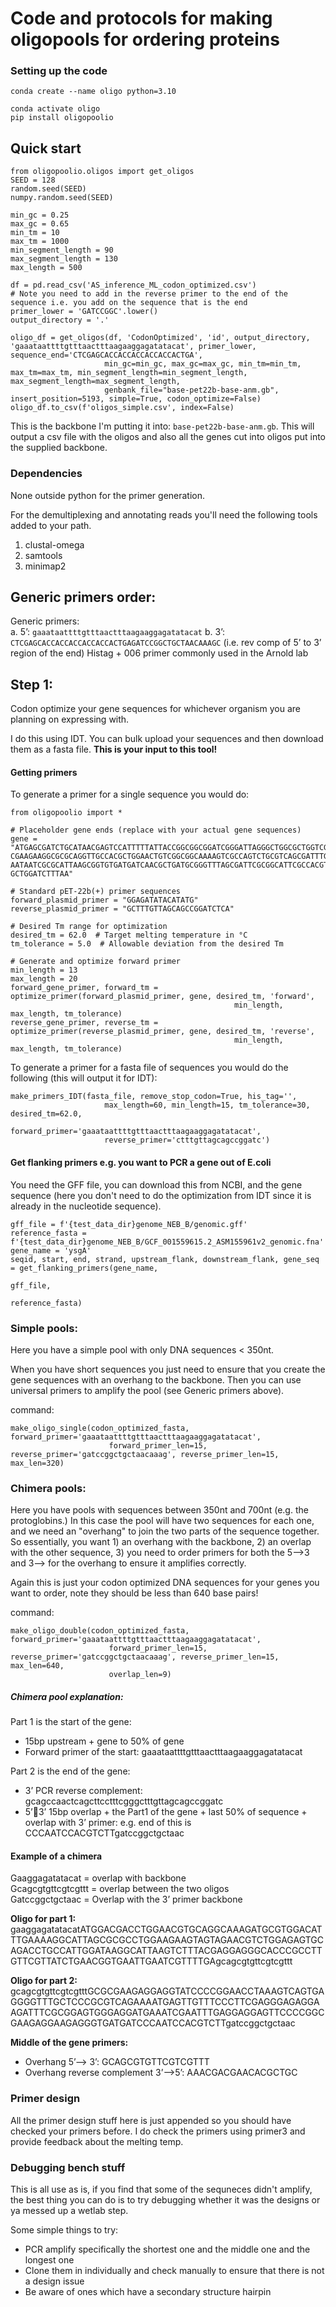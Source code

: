 # Code and protocols for making oligopools for ordering proteins

### Setting up the code

```
conda create --name oligo python=3.10
```

```
conda activate oligo
pip install oligopoolio
```

## Quick start
```
from oligopoolio.oligos import get_oligos
SEED = 128
random.seed(SEED)
numpy.random.seed(SEED)

min_gc = 0.25
max_gc = 0.65
min_tm = 10
max_tm = 1000
min_segment_length = 90
max_segment_length = 130
max_length = 500

df = pd.read_csv('AS_inference_ML_codon_optimized.csv')
# Note you need to add in the reverse primer to the end of the sequence i.e. you add on the sequence that is the end
primer_lower = 'GATCCGGC'.lower()
output_directory = '.'

oligo_df = get_oligos(df, 'CodonOptimized', 'id', output_directory, 'gaaataattttgtttaactttaagaaggagatatacat', primer_lower, sequence_end='CTCGAGCACCACCACCACCACCACTGA',
                     min_gc=min_gc, max_gc=max_gc, min_tm=min_tm, max_tm=max_tm, min_segment_length=min_segment_length, max_segment_length=max_segment_length,
                     genbank_file="base-pet22b-base-anm.gb", insert_position=5193, simple=True, codon_optimize=False)
oligo_df.to_csv(f'oligos_simple.csv', index=False)

```

This is the backbone I'm putting it into: `base-pet22b-base-anm.gb`.
This will output a csv file with the oligos and also all the genes cut into oligos put into the supplied backbone.

### Dependencies 
None outside python for the primer generation.  

For the demultiplexing and annotating reads you'll need the following tools added to your path.  
1. clustal-omega  
2. samtools  
3. minimap2  

## Generic primers order:

Generic primers:  
a.	5’: `gaaataattttgtttaactttaagaaggagatatacat`
b.	3’: `CTCGAGCACCACCACCACCACCACTGAGATCCGGCTGCTAACAAAGC`  (i.e. rev comp of 5’ to 3’ region of the end) Histag + 006 primer commonly used in the Arnold lab   


## Step 1: 

Codon optimize your gene sequences for whichever organism you are planning on expressing with. 

I do this using IDT. You can bulk upload your sequences and then download them as a fasta file. **This is your input to this tool!**

#### Getting primers
To generate a primer for a single sequence you would do:

```
from oligopoolio import *

# Placeholder gene ends (replace with your actual gene sequences)
gene = "ATGAGCGATCTGCATAACGAGTCCATTTTTATTACCGGCGGCGGATCGGGATTAGGGCTGGCGCTGGTCGAGCGATTTAT\
CGAAGAAGGCGCGCAGGTTGCCACGCTGGAACTGTCGGCGGCAAAAGTCGCCAGTCTGCGTCAGCGATTTGGCGAACATA\
AATAATCGCGCATTAAGCGGTGTGATGATCAACGCTGATGCGGGTTTAGCGATTCGCGGCATTCGCCACGTAGCGGCTGG\
GCTGGATCTTTAA"

# Standard pET-22b(+) primer sequences
forward_plasmid_primer = "GGAGATATACATATG"
reverse_plasmid_primer = "GCTTTGTTAGCAGCCGGATCTCA"

# Desired Tm range for optimization
desired_tm = 62.0  # Target melting temperature in °C
tm_tolerance = 5.0  # Allowable deviation from the desired Tm

# Generate and optimize forward primer
min_length = 13
max_length = 20
forward_gene_primer, forward_tm = optimize_primer(forward_plasmid_primer, gene, desired_tm, 'forward',
                                                  min_length, max_length, tm_tolerance)
reverse_gene_primer, reverse_tm = optimize_primer(reverse_plasmid_primer, gene, desired_tm, 'reverse',
                                                  min_length, max_length, tm_tolerance)
```

To generate a primer for a fasta file of sequences you would do the following (this will output it for IDT):

```
make_primers_IDT(fasta_file, remove_stop_codon=True, his_tag='',
                     max_length=60, min_length=15, tm_tolerance=30, desired_tm=62.0,
                     forward_primer='gaaataattttgtttaactttaagaaggagatatacat',
                     reverse_primer='ctttgttagcagccggatc')
```


#### Get flanking primers e.g. you want to PCR a gene out of E.coli

You need the GFF file, you can download this from NCBI, and the gene sequence (here you don't need to 
do the optimization from IDT since it is already in the nucleotide sequence).
```
gff_file = f'{test_data_dir}genome_NEB_B/genomic.gff'
reference_fasta = f'{test_data_dir}genome_NEB_B/GCF_001559615.2_ASM155961v2_genomic.fna'
gene_name = 'ysgA'
seqid, start, end, strand, upstream_flank, downstream_flank, gene_seq = get_flanking_primers(gene_name,
                                                                                             gff_file,
                                                                                             reference_fasta)
```

### Simple pools:
Here you have a simple pool with only DNA sequences < 350nt.

When you have short sequences you just need to ensure that you create the gene sequences with an overhang to the backbone. 
Then you can use universal primers to amplify the pool (see Generic primers above).


command:
```
make_oligo_single(codon_optimized_fasta, forward_primer='gaaataattttgtttaactttaagaaggagatatacat', 
                      forward_primer_len=15, reverse_primer='gatccggctgctaacaaag', reverse_primer_len=15, max_len=320)
```

### Chimera pools:
Here you have pools with sequences between 350nt and 700nt (e.g. the protoglobins.) In this case the pool will have two sequences for each one, and we need an "overhang" to join 
the two parts of the sequence together. So essentially, you want 1) an overhang with the backbone, 2) an overlap with the other sequence, 3) you need to order primers for both the 5-->3 and 3--> for the overhang 
to ensure it amplifies correctly.

Again this is just your codon optimized DNA sequences for your genes you want to order, note they should be less than 640 base pairs! 

command:
```
make_oligo_double(codon_optimized_fasta, forward_primer='gaaataattttgtttaactttaagaaggagatatacat', 
                      forward_primer_len=15, reverse_primer='gatccggctgctaacaaag', reverse_primer_len=15, max_len=640, 
                      overlap_len=9)
```
##### Chimera pool explanation:

Part 1 is the start of the gene:  
-	15bp upstream + gene to 50% of gene  
-	Forward primer of the start: gaaataattttgtttaactttaagaaggagatatacat  


Part 2 is the end of the gene:  
-	3’ PCR reverse complement: gcagccaactcagcttcctttcgggctttgttagcagccggatc  
-	5’3’ 15bp overlap + the Part1 of the gene + last 50% of sequence + overlap with 3’ primer: e.g. end of this is CCCAATCCACGTCTTgatccggctgctaac  


#### Example of a chimera
Gaaggagatatacat = overlap with backbone  
Gcagcgtgttcgtcgttt = overlap between the two oligos  
Gatccggctgctaac = Overlap with the 3’ primer backbone  

**Oligo for part 1:**  
gaaggagatatacatATGGACGACCTGGAACGTGCAGGCAAAGATGCGTGGACATTTGAAAAGGCATTAGCGCGCCTGGAAGAAGTAGTAGAACGTCTGGAGAGTGCAGACCTGCCATTGGATAAGGCATTAAGTCTTTACGAGGAGGGCACCCGCCTTGTTCGTTATCTGAACGGTGAATTGAATCGTTTTGAgcagcgtgttcgtcgttt

**Oligo for part 2:**  
gcagcgtgttcgtcgtttGCGCGAAGAGGAGGTATCCCCGGAACCTAAAGTCAGTGAGGGGTTTGCTCCCGCGTCAGAAAATGAGTTGTTTCCCTTCGAGGGAGAGGAAGATTTCGCGGAGTGGGAGGATGAAATCGAATTTGAGGAGGAGTTCCCCGGCGAAGAGGAAGAGGGTGATGATCCCAATCCACGTCTTgatccggctgctaac

**Middle of the gene primers:**  
-	Overhang 5’--> 3’: GCAGCGTGTTCGTCGTTT    
-	Overhang reverse complement 3’-->5’: AAACGACGAACACGCTGC    


### Primer design
All the primer design stuff here is just appended so you should have checked your primers before. I do check the primers using primer3 and provide feedback about the melting temp.


### Debugging bench stuff
This is all use as is, if you find that some of the sequneces didn't amplify, the best thing you can do is to try debugging whether it was the designs or ya messed up a wetlab step.

Some simple things to try:  
-	PCR amplify specifically the shortest one and the middle one and the longest one  
-	Clone them in individually and check manually to ensure that there is not a design issue   
-	Be aware of ones which have a secondary structure hairpin  


